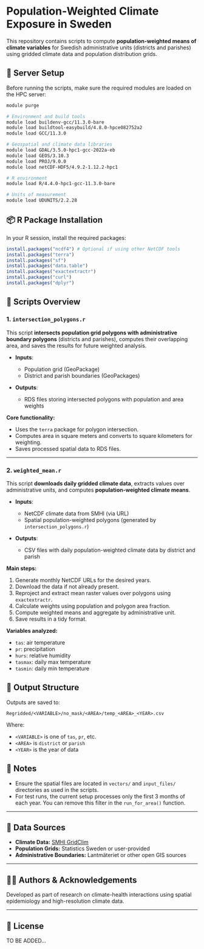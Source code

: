 # Population-Weighted Climate Exposure in Sweden

This repository contains scripts to compute **population-weighted means of climate variables** for Swedish administrative units (districts and parishes) using gridded climate data and population distribution grids.

## 👤 Server Setup

Before running the scripts, make sure the required modules are loaded on the HPC server:

```bash
module purge

# Environment and build tools
module load buildenv-gcc/11.3.0-bare
module load buildtool-easybuild/4.8.0-hpce082752a2
module load GCC/11.3.0

# Geospatial and climate data libraries
module load GDAL/3.5.0-hpc1-gcc-2022a-eb
module load GEOS/3.10.3
module load PROJ/9.0.0
module load netCDF-HDF5/4.9.2-1.12.2-hpc1

# R environment
module load R/4.4.0-hpc1-gcc-11.3.0-bare

# Units of measurement
module load UDUNITS/2.2.28
```

## 📦 R Package Installation

In your R session, install the required packages:

```r
install.packages("ncdf4") # Optional if using other NetCDF tools
install.packages("terra")
install.packages("sf")
install.packages("data.table")
install.packages("exactextractr")
install.packages("curl")
install.packages("dplyr")
```

## 📁 Scripts Overview

### 1. `intersection_polygons.r`

This script **intersects population grid polygons with administrative boundary polygons** (districts and parishes), computes their overlapping area, and saves the results for future weighted analysis.

* **Inputs**:

  * Population grid (GeoPackage)
  * District and parish boundaries (GeoPackages)
* **Outputs**:

  * RDS files storing intersected polygons with population and area weights

**Core functionality:**

* Uses the `terra` package for polygon intersection.
* Computes area in square meters and converts to square kilometers for weighting.
* Saves processed spatial data to RDS files.

---

### 2. `weighted_mean.r`

This script **downloads daily gridded climate data**, extracts values over administrative units, and computes **population-weighted climate means**.

* **Inputs**:

  * NetCDF climate data from SMHI (via URL)
  * Spatial population-weighted polygons (generated by `intersection_polygons.r`)
* **Outputs**:

  * CSV files with daily population-weighted climate data by district and parish

**Main steps:**

1. Generate monthly NetCDF URLs for the desired years.
2. Download the data if not already present.
3. Reproject and extract mean raster values over polygons using `exactextractr`.
4. Calculate weights using population and polygon area fraction.
5. Compute weighted means and aggregate by administrative unit.
6. Save results in a tidy format.

**Variables analyzed:**

* `tas`: air temperature
* `pr`: precipitation
* `hurs`: relative humidity
* `tasmax`: daily max temperature
* `tasmin`: daily min temperature

## 📂 Output Structure

Outputs are saved to:

```
Regridded/<VARIABLE>/no_mask/<AREA>/temp_<AREA>_<YEAR>.csv
```

Where:

* `<VARIABLE>` is one of `tas`, `pr`, etc.
* `<AREA>` is `district` or `parish`
* `<YEAR>` is the year of data

## 📌 Notes

* Ensure the spatial files are located in `vectors/` and `input_files/` directories as used in the scripts.
* For test runs, the current setup processes only the first 3 months of each year. You can remove this filter in the `run_for_area()` function.

---

## 🔗 Data Sources

* **Climate Data:** [SMHI GridClim](https://opendata-download-metanalys.smhi.se/gridclim/)
* **Population Grids:** Statistics Sweden or user-provided
* **Administrative Boundaries:** Lantmäteriet or other open GIS sources

---

## 👨‍💻 Authors & Acknowledgements

Developed as part of research on climate-health interactions using spatial epidemiology and high-resolution climate data.

---

## 📃 License

TO BE ADDED...
